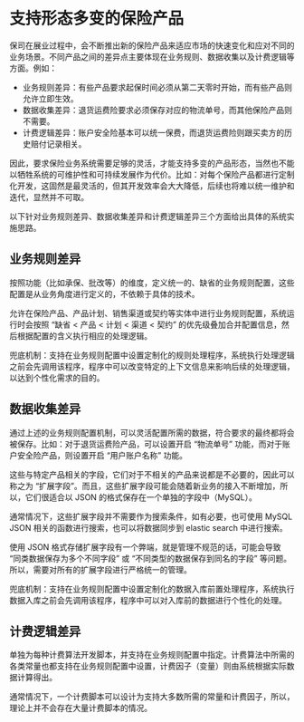 # 支持形态多变的保险产品

保司在展业过程中，会不断推出新的保险产品来适应市场的快速变化和应对不同的业务场景。不同产品之间的差异点主要体现在业务规则、数据收集以及计费逻辑等方面。例如：

- 业务规则差异：有些产品要求起保时间必须从第二天零时开始，而有些产品则允许立即生效。
- 数据收集差异：退货运费险要求必须保存对应的物流单号，而其他保险产品则不需要。
- 计费逻辑差异：账户安全险基本可以统一保费，而退货运费险则跟买卖方的历史赔付记录相关。

因此，要求保险业务系统需要足够的灵活，才能支持多变的产品形态，当然也不能以牺牲系统的可维护性和可持续发展作为代价。比如：对每个保险产品都进行定制化开发，这固然是最灵活的，但其开发效率会大大降低，后续也将难以统一维护和迭代，显然并不可取。

以下针对业务规则差异、数据收集差异和计费逻辑差异三个方面给出具体的系统实施思路。

## 业务规则差异

按照功能（比如承保、批改等）的维度，定义统一的、缺省的业务规则配置，这些配置是从业务角度进行定义的，不依赖于具体的技术。

允许在保险产品、产品计划、销售渠道或契约等实体中进行业务规则配置，系统运行时会按照 “缺省 < 产品 < 计划 < 渠道 < 契约” 的优先级叠加合并配置信息，然后根据配置的含义执行相应的处理逻辑。

兜底机制：支持在业务规则配置中设置定制化的规则处理程序，系统执行处理逻辑之前会先调用该程序，程序中可以改变特定的上下文信息来影响后续的处理逻辑，以达到个性化需求的目的。

## 数据收集差异

通过上述的业务规则配置机制，可以灵活配置所需的数据，符合要求的最终都将会被保存。比如：对于退货运费险产品，可以设置开启 “物流单号” 功能，而对于账户安全险产品，则设置开启 “用户账户名称” 功能。

这些与特定产品相关的字段，它们对于不相关的产品来说都是不必要的，因此可以称之为 “扩展字段”。而且，这些扩展字段可能会随着新业务的接入不断增加，所以，它们很适合以 JSON 的格式保存在一个单独的字段中（MySQL）。

通常情况下，这些扩展字段并不需要作为搜索条件，如有必要，也可使用 MySQL JSON 相关的函数进行搜索，也可以将数据同步到 elastic search 中进行搜索。

使用 JSON 格式存储扩展字段有一个弊端，就是管理不规范的话，可能会导致 “同类数据保存为多个不同字段” 或 “不同类型的数据保存到同名的字段” 等问题。所以，需要对所有的扩展字段进行严格统一的管理。

兜底机制：支持在业务规则配置中设置定制化的数据入库前置处理程序，系统执行数据入库之前会先调用该程序，程序中可以对入库前的数据进行个性化的处理。

## 计费逻辑差异

单独为每种计费算法开发脚本，并支持在业务规则配置中指定。计费算法中所需的各类常量也都支持在业务规则配置中设置，计费因子（变量）则由系统根据实际数据计算得出。

通常情况下，一个计费脚本可以设计为支持大多数所需的常量和计费因子，所以，理论上并不会存在大量计费脚本的情况。
